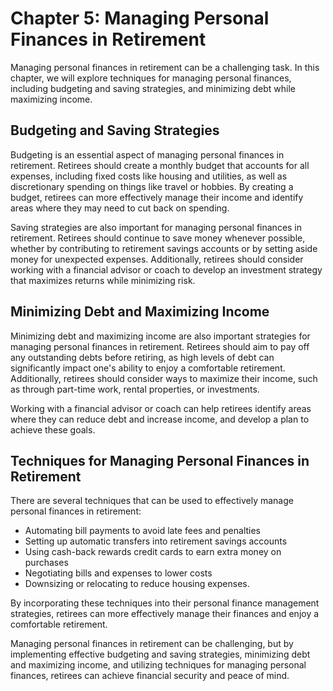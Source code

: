Chapter 5: Managing Personal Finances in Retirement
===================================================

Managing personal finances in retirement can be a challenging task. In this chapter, we will explore techniques for managing personal finances, including budgeting and saving strategies, and minimizing debt while maximizing income.

Budgeting and Saving Strategies
-------------------------------

Budgeting is an essential aspect of managing personal finances in retirement. Retirees should create a monthly budget that accounts for all expenses, including fixed costs like housing and utilities, as well as discretionary spending on things like travel or hobbies. By creating a budget, retirees can more effectively manage their income and identify areas where they may need to cut back on spending.

Saving strategies are also important for managing personal finances in retirement. Retirees should continue to save money whenever possible, whether by contributing to retirement savings accounts or by setting aside money for unexpected expenses. Additionally, retirees should consider working with a financial advisor or coach to develop an investment strategy that maximizes returns while minimizing risk.

Minimizing Debt and Maximizing Income
-------------------------------------

Minimizing debt and maximizing income are also important strategies for managing personal finances in retirement. Retirees should aim to pay off any outstanding debts before retiring, as high levels of debt can significantly impact one's ability to enjoy a comfortable retirement. Additionally, retirees should consider ways to maximize their income, such as through part-time work, rental properties, or investments.

Working with a financial advisor or coach can help retirees identify areas where they can reduce debt and increase income, and develop a plan to achieve these goals.

Techniques for Managing Personal Finances in Retirement
-------------------------------------------------------

There are several techniques that can be used to effectively manage personal finances in retirement:

* Automating bill payments to avoid late fees and penalties
* Setting up automatic transfers into retirement savings accounts
* Using cash-back rewards credit cards to earn extra money on purchases
* Negotiating bills and expenses to lower costs
* Downsizing or relocating to reduce housing expenses.

By incorporating these techniques into their personal finance management strategies, retirees can more effectively manage their finances and enjoy a comfortable retirement.

Managing personal finances in retirement can be challenging, but by implementing effective budgeting and saving strategies, minimizing debt and maximizing income, and utilizing techniques for managing personal finances, retirees can achieve financial security and peace of mind.

